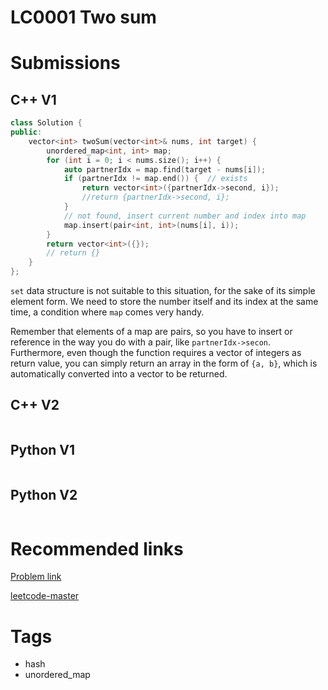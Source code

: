# LC0001 Two sum

# Submissions

## C++ V1

```C++
class Solution {
public:
    vector<int> twoSum(vector<int>& nums, int target) {
        unordered_map<int, int> map;
        for (int i = 0; i < nums.size(); i++) {
            auto partnerIdx = map.find(target - nums[i]);
            if (partnerIdx != map.end()) {  // exists
                return vector<int>({partnerIdx->second, i});
                //return {partnerIdx->second, i};
            }
            // not found, insert current number and index into map
            map.insert(pair<int, int>(nums[i], i));
        }
        return vector<int>({});
        // return {}
    }
};
```

`set` data structure is not suitable to this situation, for the sake of its simple element form. We need to store the number itself and its index at the same time, a condition where `map` comes very handy.

Remember that elements of a map are pairs, so you have to insert or reference in the way you do with a pair, like `partnerIdx->secon`. Furthermore, even though the function requires a vector of integers as return value, you can simply return an array in the form of `{a, b}`, which is automatically converted into a vector to be returned.

## C++ V2

```C++
```



## Python V1

```python
```



## Python V2

```python

```





# Recommended links

[Problem link](https://leetcode.com/problems/two-sum/description/)

[leetcode-master](https://github.com/youngyangyang04/leetcode-master/blob/master/problems/0001.%E4%B8%A4%E6%95%B0%E4%B9%8B%E5%92%8C.md)



# Tags

- hash
- unordered_map